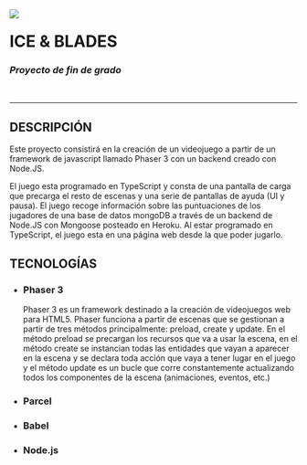 <img align="left" src="https://i.imgur.com/3Ya2bjq.png">
<h1>ICE & BLADES</h1>
<h3><i>Proyecto de fin de grado</i></h3>
<br>

<hr></hr>

<section id="description">
	<h2>DESCRIPCIÓN</h2>
		<p>
			Este proyecto consistirá en la creación de un videojuego a partir de un framework de
			javascript llamado Phaser 3 con un backend creado con Node.JS.
		</p>
		<p>
			El juego esta programado en TypeScript y consta de una pantalla de carga
			que precarga el resto de escenas y una serie de pantallas de ayuda (UI y pausa).
			El juego recoge información sobre las puntuaciones de los jugadores de una base de
			datos mongoDB a través de un backend de Node.JS con Mongoose posteado en Heroku. Al estar
			programado en TypeScript, el juego esta en una página web desde la que
			poder jugarlo.
		</p>
</section>

<section id="tecnologies">
	<h2>TECNOLOGÍAS</h2>
		<ul>
			<section id="phaser3">
				<li><h3>Phaser 3</h3></li>
					<p>
						Phaser 3 es un framework destinado a la creación de videojuegos web para HTML5. Phaser funciona a partir de escenas que se gestionan a partir de
						tres métodos principalmente: preload, create y update. En el método preload se precargan los recursos que va a usar la escena, en el método create
						se instancian todas las entidades que vayan a aparecer en la escena y se declara toda acción que vaya a tener lugar en el juego y el método update
						es un bucle que corre constantemente actualizando todos los componentes de la escena (animaciones, eventos, etc.)
					</p>
			</section>
			<section id="parcel">
				<li><h3>Parcel</h3></li>
			</section>
			<section id="babel">
				<li><h3>Babel</h3></li>
			</section>
			<section id="node">
				<li><h3>Node.js</h3></li>
			</section>
		</ul>
	</section>
